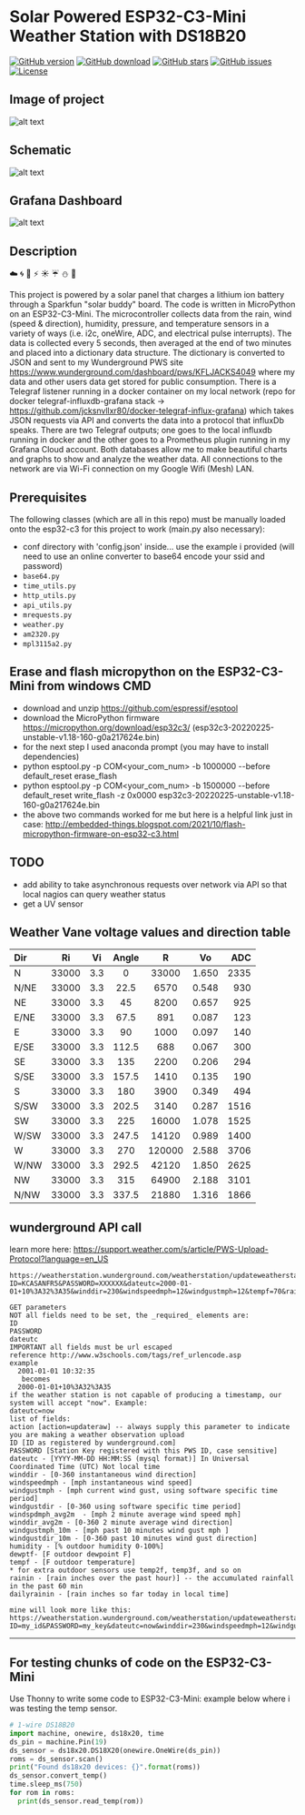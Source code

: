 # Solar Powered ESP32-C3-Mini Weather Station with DS18B20

[![GitHub version](https://img.shields.io/github/release/jcksnvllxr80/weather-station.svg)](lib-release)
[![GitHub download](https://img.shields.io/github/downloads/jcksnvllxr80/weather-station/total.svg)](lib-release)
[![GitHub stars](https://img.shields.io/github/stars/jcksnvllxr80/weather-station.svg)](lib-stars)
[![GitHub issues](https://img.shields.io/github/issues/jcksnvllxr80/weather-station.svg)](lib-issues)
[![License](https://img.shields.io/badge/license-MIT-blue.svg)](lib-licence)

## Image of project

![alt text](./etc/img/weather-station.jpg "Image of project")

## Schematic

![alt text](./etc/img/weather-station_schem.png "Schematic")

## Grafana Dashboard

![alt text](./etc/img/grafana-dashboard.png "Grafana Dashboard")

## Description

:cloud: :cyclone: :ocean: :zap: :sunny: :umbrella: :snowman: :foggy:

This project is powered by a solar panel that charges a lithium ion battery through a Sparkfun "solar buddy" board. The code is written in MicroPython on an ESP32-C3-Mini. The microcontroller collects data from the rain, wind (speed & direction), humidity, pressure, and temperature sensors in a variety of ways (i.e. i2c, oneWire, ADC, and electrical pulse interrupts). The data is collected every 5 seconds, then averaged at the end of two minutes and placed into a dictionary data structure. The dictionary is converted to JSON and sent to my Wunderground PWS site <https://www.wunderground.com/dashboard/pws/KFLJACKS4049> where my data and other users data get stored for public consumption. There is a Telegraf listener running in a docker container on my local network (repo for docker telegraf-influxdb-grafana stack -> <https://github.com/jcksnvllxr80/docker-telegraf-influx-grafana>) which takes JSON requests via API and converts the data into a protocol that influxDb speaks. There are two Telegraf outputs; one goes to the local influxdb running in docker and the other goes to a Prometheus plugin running in my Grafana Cloud account. Both databases allow me to make beautiful charts and graphs to show and analyze the weather data. All connections to the network are via Wi-Fi connection on my Google Wifi (Mesh) LAN. 

## Prerequisites

The following classes (which are all in this repo) must be manually loaded onto the esp32-c3 for this project to work (main.py also necessary):

- conf directory with 'config.json' inside... use the example i provided (will need to use an online converter to base64 encode your ssid and password)
- ``base64.py``
- ``time_utils.py``
- ``http_utils.py``
- ``api_utils.py``
- ``mrequests.py``
- ``weather.py``
- ``am2320.py``
- ``mpl3115a2.py``

## Erase and flash micropython on the ESP32-C3-Mini from windows CMD

- download and unzip <https://github.com/espressif/esptool>
- download the MicroPython firmware <https://micropython.org/download/esp32c3/> (esp32c3-20220225-unstable-v1.18-160-g0a217624e.bin)
- for the next step I used anaconda prompt (you may have to install dependencies)
- python esptool.py -p COM<your_com_num> -b 1000000 --before default_reset erase_flash
- python esptool.py -p COM<your_com_num> -b 1500000 --before default_reset write_flash -z 0x0000 esp32c3-20220225-unstable-v1.18-160-g0a217624e.bin
- the above two commands worked for me but here is a helpful link just in case: <http://embedded-things.blogspot.com/2021/10/flash-micropython-firmware-on-esp32-c3.html>

## TODO

- add ability to take asynchronous requests over network via API so that local nagios can query weather status
- get a UV sensor

## Weather Vane voltage values and direction table

| Dir      | Ri          | Vi        | Angle      | R           | Vo          | ADC         |
| :---     |    :----:   |   :----:  |   :----:   |    :----:   |    :----:   |        ---: |
| N        | 33000       | 3.3       | 0          | 33000       | 1.650       | 2335        |
| N/NE     | 33000       | 3.3       | 22.5       | 6570        | 0.548       | 930         |
| NE       | 33000       | 3.3       | 45         | 8200        | 0.657       | 925         |
| E/NE     | 33000       | 3.3       | 67.5       | 891         | 0.087       | 123         |
| E        | 33000       | 3.3       | 90         | 1000        | 0.097       | 140         |
| E/SE     | 33000       | 3.3       | 112.5      | 688         | 0.067       | 300         |
| SE       | 33000       | 3.3       | 135        | 2200        | 0.206       | 294         |
| S/SE     | 33000       | 3.3       | 157.5      | 1410        | 0.135       | 190         |
| S        | 33000       | 3.3       | 180        | 3900        | 0.349       | 494         |
| S/SW     | 33000       | 3.3       | 202.5      | 3140        | 0.287       | 1516        |
| SW       | 33000       | 3.3       | 225        | 16000       | 1.078       | 1525        |
| W/SW     | 33000       | 3.3       | 247.5      | 14120       | 0.989       | 1400        |
| W        | 33000       | 3.3       | 270        | 120000      | 2.588       | 3706        |
| W/NW     | 33000       | 3.3       | 292.5      | 42120       | 1.850       | 2625        |
| NW       | 33000       | 3.3       | 315        | 64900       | 2.188       | 3101        |
| N/NW     | 33000       | 3.3       | 337.5      | 21880       | 1.316       | 1866        |

## wunderground API call

learn more here: <https://support.weather.com/s/article/PWS-Upload-Protocol?language=en_US>

```text
https://weatherstation.wunderground.com/weatherstation/updateweatherstation.php?ID=KCASANFR5&PASSWORD=XXXXXX&dateutc=2000-01-01+10%3A32%3A35&winddir=230&windspeedmph=12&windgustmph=12&tempf=70&rainin=0&baromin=29.1&dewptf=68.2&humidity=90&weather=&clouds=&softwaretype=vws%20versionxx&action=updateraw

GET parameters
NOT all fields need to be set, the _required_ elements are:
ID
PASSWORD 
dateutc
IMPORTANT all fields must be url escaped
reference http://www.w3schools.com/tags/ref_urlencode.asp
example
  2001-01-01 10:32:35
   becomes
  2000-01-01+10%3A32%3A35
if the weather station is not capable of producing a timestamp, our system will accept "now". Example:
dateutc=now
list of fields:
action [action=updateraw] -- always supply this parameter to indicate you are making a weather observation upload
ID [ID as registered by wunderground.com]
PASSWORD [Station Key registered with this PWS ID, case sensitive]
dateutc - [YYYY-MM-DD HH:MM:SS (mysql format)] In Universal Coordinated Time (UTC) Not local time
winddir - [0-360 instantaneous wind direction]
windspeedmph - [mph instantaneous wind speed]
windgustmph - [mph current wind gust, using software specific time period]
windgustdir - [0-360 using software specific time period]
windspdmph_avg2m  - [mph 2 minute average wind speed mph]
winddir_avg2m - [0-360 2 minute average wind direction]
windgustmph_10m - [mph past 10 minutes wind gust mph ]
windgustdir_10m - [0-360 past 10 minutes wind gust direction]
humidity - [% outdoor humidity 0-100%]
dewptf- [F outdoor dewpoint F]
tempf - [F outdoor temperature]
* for extra outdoor sensors use temp2f, temp3f, and so on
rainin - [rain inches over the past hour)] -- the accumulated rainfall in the past 60 min
dailyrainin - [rain inches so far today in local time]

mine will look more like this:
https://weatherstation.wunderground.com/weatherstation/updateweatherstation.php?ID=my_id&PASSWORD=my_key&dateutc=now&winddir=230&windspeedmph=12&windgustmph=12&tempf=70&rainin=0&dailyrainin=0&softwaretype=custom&action=updateraw

```

---

## For testing chunks of code on the ESP32-C3-Mini

Use Thonny to write some code to ESP32-C3-Mini: example below where i was testing the temp sensor.

```python
# 1-wire DS18B20
import machine, onewire, ds18x20, time
ds_pin = machine.Pin(19)
ds_sensor = ds18x20.DS18X20(onewire.OneWire(ds_pin))
roms = ds_sensor.scan()
print("Found ds18x20 devices: {}".format(roms))
ds_sensor.convert_temp()
time.sleep_ms(750)
for rom in roms:
  print(ds_sensor.read_temp(rom))
```
